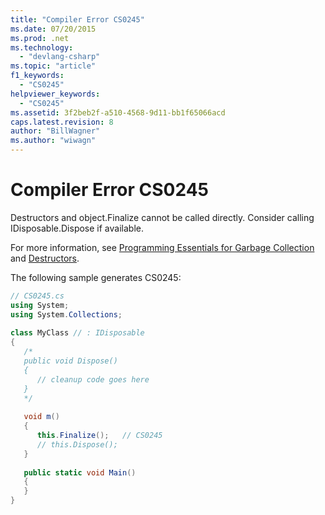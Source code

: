 ```yaml
---
title: "Compiler Error CS0245"
ms.date: 07/20/2015
ms.prod: .net
ms.technology: 
  - "devlang-csharp"
ms.topic: "article"
f1_keywords: 
  - "CS0245"
helpviewer_keywords: 
  - "CS0245"
ms.assetid: 3f2beb2f-a510-4568-9d11-bb1f65066acd
caps.latest.revision: 8
author: "BillWagner"
ms.author: "wiwagn"
---
```

# Compiler Error CS0245
Destructors and object.Finalize cannot be called directly. Consider calling IDisposable.Dispose if available.  
  
 For more information, see [Programming Essentials for Garbage Collection](../../standard/garbage-collection/index.md) and [Destructors](../../csharp/programming-guide/classes-and-structs/destructors.md).  
  
 The following sample generates CS0245:  
  
```csharp  
// CS0245.cs  
using System;  
using System.Collections;  
  
class MyClass // : IDisposable  
{  
   /*  
   public void Dispose()  
   {  
      // cleanup code goes here  
   }  
   */  
  
   void m()  
   {  
      this.Finalize();   // CS0245  
      // this.Dispose();  
   }  
  
   public static void Main()  
   {  
   }  
}  
```
